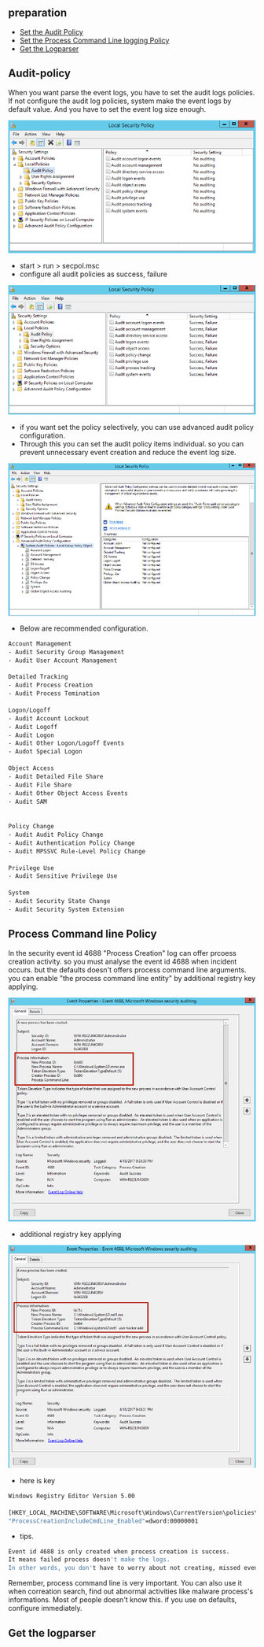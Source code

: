 ## preparation
 - [Set the Audit Policy](#Audit-policy)
 - [Set the Process Command Line logging Policy](#Process-command-line-policy)
 - [Get the Logparser](#Get-the-logparser)

## Audit-policy
 When you want parse the event logs, you have to set the audit logs policies.
 If not configure the audit log policies, system make the event logs by default value.
 And you have to set the event log size enough.

<img src="https://github.com/password123456/window_eventlog_parse/blob/master/setup/audit_policy1.png">

 - start > run > secpol.msc
 - configure all audit policies as success, failure

<img src="https://github.com/password123456/window_eventlog_parse/blob/master/setup/audit_policy2.png">

 - if you want set the policy selectively, you can use advanced audit policy configuration. 
 - Through this you can set the audit policy items individual. so you can prevent unnecessary event creation and reduce the event log size.

<img src="https://github.com/password123456/window_eventlog_parse/blob/master/setup/advanced_audit_policy1.png">

 - Below are recommended configuration.
```sh
Account Management
- Audit Security Group Management
- Audit User Account Management

Detailed Tracking
- Audit Process Creation
- Audit Process Temination

Logon/Logoff
- Audit Account Lockout
- Audit Logoff
- Audit Logon
- Audit Other Logon/Logoff Events
- Audot Special Logon

Object Access
- Audit Detailed File Share
- Audit File Share
- Audit Other Object Access Events
- Audit SAM


Policy Change
- Audit Audit Policy Change
- Audit Authentication Policy Change
- Audit MPSSVC Rule-Level Policy Change

Privilege Use
- Audit Sensitive Privilege Use

System
- Audit Security State Change
- Audit Security System Extension
```

## Process Command line Policy
 In the security event id 4688 "Process Creation" log can offer prcoess creation activity. 
 so you must analyse the event id 4688 when incident occurs. 
 but the defaults doesn't offers process command line arguments.
 you can enable "the process command line entity" by additional registry key applying.

<img src="https://github.com/password123456/window_eventlog_parse/blob/master/setup/process_cmdline1.png">

 - additional registry key applying
<img src="https://github.com/password123456/window_eventlog_parse/blob/master/setup/process_cmdline2.png">

 - here is key
```sh
Windows Registry Editor Version 5.00

[HKEY_LOCAL_MACHINE\SOFTWARE\Microsoft\Windows\CurrentVersion\policies\system\Audit]
"ProcessCreationIncludeCmdLine_Enabled"=dword:00000001
```
 - tips.
```sh
Event id 4688 is only created when process creation is success.
It means failed process doesn't make the logs.
In other words, you don't have to worry about not creating, missed events.
```

Remember, process command line is very important. 
You can also use it when correation search, find out abnormal activities like malware process's informations.
Most of people doesn't know this. if you use on defaults, configure immediately.

## Get the logparser